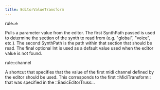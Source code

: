 ```yaml
---
title: EditorValueTransform
---
```


rule::e

Pulls a parameter value from the editor. The first SynthPath passed is used to determine the section of the synth to read from (e.g. "global", "voice", etc.). The second SynthPath is the path within that section that should be read. The final optional Int is used as a default value used when the editor value is not found.


rule::channel

A shortcut that specifies that the value of the first midi channel defined by the editor should be used. This corresponds to the first ::MidiTransform:: that was specified in the ::BasicEditorTruss::.